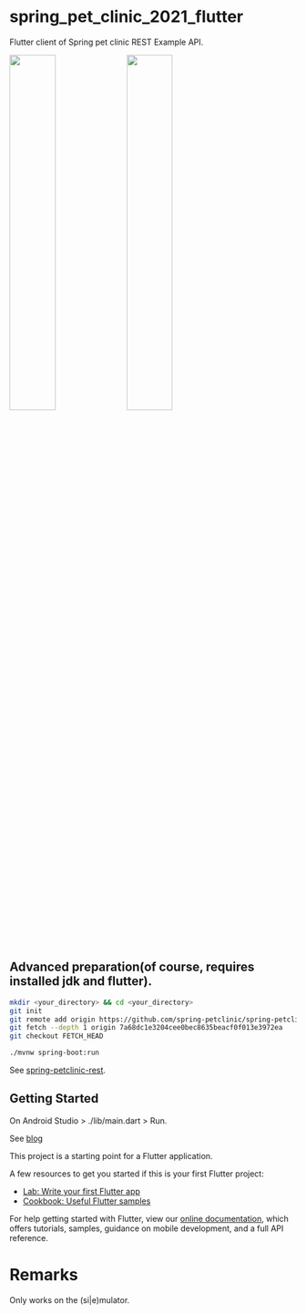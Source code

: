 # spring_pet_clinic_2021_flutter

Flutter client of Spring pet clinic REST Example API.

<img width='40%' src='https://blog.mukei-soft.co.jp/wp-content/uploads/2021/07/Simulator-Screen-Shot-iPhone-12-Pro-Max-2021-07-11-at-17.13.02.png'/> <img width='40%' src='https://blog.mukei-soft.co.jp/wp-content/uploads/2021/07/Simulator-Screen-Shot-iPhone-12-Pro-Max-2021-07-11-at-17.13.20.png'>

## Advanced preparation(of course, requires installed jdk and flutter).
```bash
mkdir <your_directory> && cd <your_directory>
git init
git remote add origin https://github.com/spring-petclinic/spring-petclinic-rest.git
git fetch --depth 1 origin 7a68dc1e3204cee0bec8635beacf0f013e3972ea
git checkout FETCH_HEAD

./mvnw spring-boot:run
```
See [spring-petclinic-rest](https://github.com/spring-petclinic/spring-petclinic-rest).

## Getting Started

On Android Studio > ./lib/main.dart > Run.

See [blog](https://blog.mukei-soft.co.jp/category/programming/flutter/)

This project is a starting point for a Flutter application.

A few resources to get you started if this is your first Flutter project:

- [Lab: Write your first Flutter app](https://flutter.dev/docs/get-started/codelab)
- [Cookbook: Useful Flutter samples](https://flutter.dev/docs/cookbook)

For help getting started with Flutter, view our
[online documentation](https://flutter.dev/docs), which offers tutorials,
samples, guidance on mobile development, and a full API reference.

# Remarks

Only works on the (si|e)mulator.